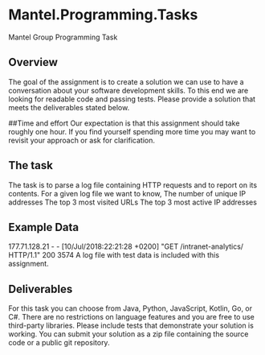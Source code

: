 # Mantel.Programming.Tasks
Mantel Group Programming Task

## Overview 
The goal of the assignment is to create a solution we can use to have a conversation about your software development skills. To this end we are looking for readable code and passing tests.
Please provide a solution that meets the deliverables stated below.

##Time and effort
Our expectation is that this assignment should take roughly one hour. If you find yourself spending more time you may want to revisit your approach or ask for clarification.

## The task
The task is to parse a log file containing HTTP requests and to report on its contents.
For a given log file we want to know,
The number of unique IP addresses
The top 3 most visited URLs
The top 3 most active IP addresses

## Example Data
177.71.128.21 - - [10/Jul/2018:22:21:28 +0200] "GET /intranet-analytics/ HTTP/1.1" 200 3574
A log file with test data is included with this assignment.

## Deliverables
For this task you can choose from Java, Python, JavaScript, Kotlin, Go, or C#.
There are no restrictions on language features and you are free to use third-party libraries.
Please include tests that demonstrate your solution is working.
You can submit your solution as a zip file containing the source code or a public git repository.